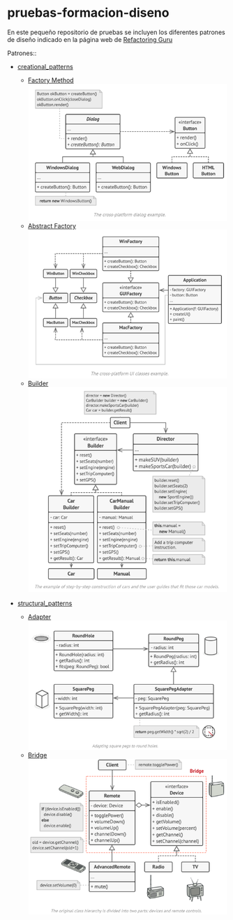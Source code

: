 # pruebas-formacion-diseno

En este pequeño repositorio de pruebas se incluyen los diferentes patrones de diseño indicado en la página web de [Refactoring Guru](https://refactoring.guru/design-patterns)

Patrones::
 - [creational_patterns](creational_patterns)
   * [Factory Method](creational_patterns/factory_method.py)
        ![Esquema](assets/images/factory_method.png)
   * [Abstract Factory](creational_patterns/abstract_method.py)
        ![Esquema](assets/images/abstract_factory.png)
   * [Builder](creational_patterns/builder.py)
        ![Esquema](assets/images/builder_schema.png)

 - [structural_patterns](structural_patterns)
   * [Adapter](structural_patterns/adapter.py)
       ![Esquema](assets/images/adapter.png)
   * [Bridge](structural_patterns/bridge.py)
       ![Esquema](assets/images/bridge.png)
